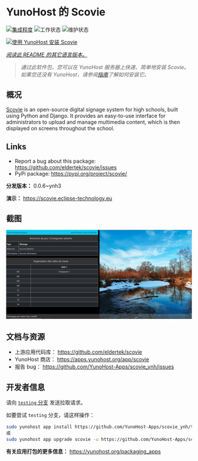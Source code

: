 <!--
注意：此 README 由 <https://github.com/YunoHost/apps/tree/master/tools/readme_generator> 自动生成
请勿手动编辑。
-->

# YunoHost 的 Scovie

[![集成程度](https://dash.yunohost.org/integration/scovie.svg)](https://dash.yunohost.org/appci/app/scovie) ![工作状态](https://ci-apps.yunohost.org/ci/badges/scovie.status.svg) ![维护状态](https://ci-apps.yunohost.org/ci/badges/scovie.maintain.svg)

[![使用 YunoHost 安装 Scovie](https://install-app.yunohost.org/install-with-yunohost.svg)](https://install-app.yunohost.org/?app=scovie)

*[阅读此 README 的其它语言版本。](./ALL_README.md)*

> *通过此软件包，您可以在 YunoHost 服务器上快速、简单地安装 Scovie。*  
> *如果您还没有 YunoHost，请参阅[指南](https://yunohost.org/install)了解如何安装它。*

## 概况

[Scovie](https://github.com/eldertek/scovie) is an open-source digital signage system for high schools, built using Python and Django.
It provides an easy-to-use interface for administrators to upload and manage multimedia content, which is then displayed on screens throughout the school.

## Links

* Report a bug about this package: <https://github.com/eldertek/scovie/issues>
* PyPi package: <https://pypi.org/project/scovie/>


**分发版本：** 0.0.6~ynh3

**演示：** <https://scovie.eclipse-technology.eu>

## 截图

![Scovie 的截图](./doc/screenshots/all.png)

## 文档与资源

- 上游应用代码库： <https://github.com/eldertek/scovie>
- YunoHost 商店： <https://apps.yunohost.org/app/scovie>
- 报告 bug： <https://github.com/YunoHost-Apps/scovie_ynh/issues>

## 开发者信息

请向 [`testing` 分支](https://github.com/YunoHost-Apps/scovie_ynh/tree/testing) 发送拉取请求。

如要尝试 `testing` 分支，请这样操作：

```bash
sudo yunohost app install https://github.com/YunoHost-Apps/scovie_ynh/tree/testing --debug
或
sudo yunohost app upgrade scovie -u https://github.com/YunoHost-Apps/scovie_ynh/tree/testing --debug
```

**有关应用打包的更多信息：** <https://yunohost.org/packaging_apps>

